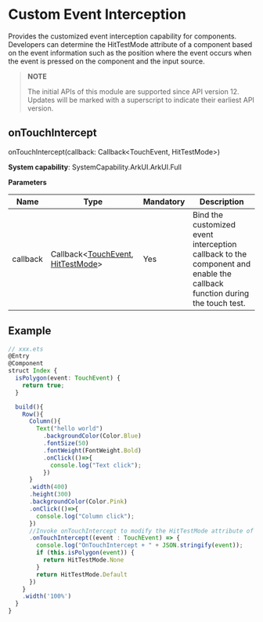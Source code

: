 # Custom Event Interception

Provides the customized event interception capability for components. Developers can determine the HitTestMode attribute of a component based on the event information such as the position where the event occurs when the event is pressed on the component and the input source.

>  **NOTE**
>
>  The initial APIs of this module are supported since API version 12. Updates will be marked with a superscript to indicate their earliest API version.


## onTouchIntercept

onTouchIntercept(callback: Callback<TouchEvent, HitTestMode>)

**System capability**: SystemCapability.ArkUI.ArkUI.Full

**Parameters**

| Name       | Type                   | Mandatory | Description                         |
| ---------- | -------------------------- | ------- | ----------------------------- |
| callback      | Callback<[TouchEvent](ts-universal-events-touch.md#touchevent), [HitTestMode](ts-universal-attributes-hit-test-behavior.md#HitTestMode)> | Yes    |  Bind the customized event interception callback to the component and enable the callback function during the touch test. |


## Example

```ts
// xxx.ets
@Entry
@Component
struct Index {
  isPolygon(event: TouchEvent) {
    return true;
  }

  build(){
    Row(){
      Column(){
        Text("hello world")
          .backgroundColor(Color.Blue)
          .fontSize(50)
          .fontWeight(FontWeight.Bold)
          .onClick(()=>{
            console.log("Text click");
          })
      }
      .width(400)
      .height(300)
      .backgroundColor(Color.Pink)
      .onClick(()=>{
        console.log("Column click");
      })
      //Invoke onTouchIntercept to modify the HitTestMode attribute of the component.
      .onTouchIntercept((event : TouchEvent) => {
        console.log("OnTouchIntercept + " + JSON.stringify(event));
        if (this.isPolygon(event)) {
          return HitTestMode.None
        }
        return HitTestMode.Default
      })
    }
    .width('100%')
  }
}
```
